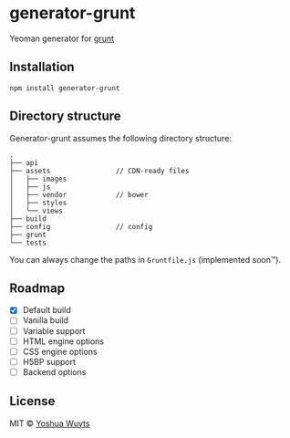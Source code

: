 # generator-grunt

Yeoman generator for [grunt](gruntjs.com)

## Installation
````
npm install generator-grunt
````

## Directory structure
Generator-grunt assumes the following directory structure:
````
.
├── api
├── assets                // CDN-ready files
│   ├── images
│   ├── js
│   ├── vendor            // bower
│   ├── styles
│   └── views
├── build
├── config                // config
├── grunt
└── tests     
````
You can always change the paths in ````Gruntfile.js```` (implemented soon™).

## Roadmap
- [x] Default build
- [ ] Vanilla build
- [ ] Variable support
- [ ] HTML engine options
- [ ] CSS engine options
- [ ] H5BP support
- [ ] Backend options

## License
MIT © [Yoshua Wuyts](yoshuawuyts.com)
